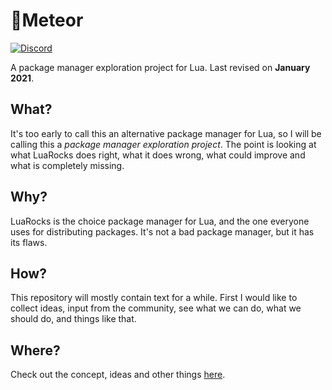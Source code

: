 # 🌠Meteor

<a href="https://discord.gg/3KGDznrEjC"><img alt="Discord" src="https://img.shields.io/discord/806238078292852786?style=flat-square"></a>

A package manager exploration project for Lua. Last revised on **January 2021**.

## What?

It's too early to call this an alternative package manager for Lua, so I will be calling this a *package manager exploration project*. The point is looking at what LuaRocks does right, what it does wrong, what could improve and what is completely missing.

## Why?

LuaRocks is the choice package manager for Lua, and the one everyone uses for distributing packages. It's not a bad package manager, but it has its flaws.

## How?

This repository will mostly contain text for a while. First I would like to collect ideas, input from the community, see what we can do, what we should do, and things like that.

## Where?

Check out the concept, ideas and other things [here](//git.daelvn.com/meteor/).
